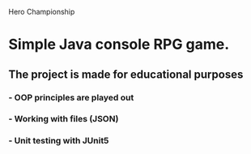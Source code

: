 Hero Championship

# Simple Java console RPG game.

## The project is made for educational purposes
### - OOP principles are played out
### - Working with files (JSON)
### - Unit testing with JUnit5
